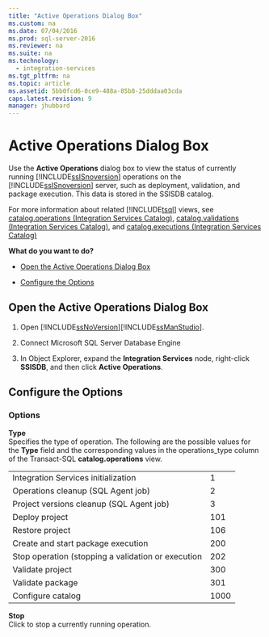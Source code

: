 ```yaml
---
title: "Active Operations Dialog Box"
ms.custom: na
ms.date: 07/04/2016
ms.prod: sql-server-2016
ms.reviewer: na
ms.suite: na
ms.technology: 
  - integration-services
ms.tgt_pltfrm: na
ms.topic: article
ms.assetid: 5bb0fcd6-0ce9-488a-85b8-25dddaa03cda
caps.latest.revision: 9
manager: jhubbard
---
```

# Active Operations Dialog Box
Use the **Active Operations** dialog box to view the status of currently running [!INCLUDE[ssISnoversion](../../Topics/TopicNameContainA/includes/ssISnoversion_md.md)] operations on the [!INCLUDE[ssISnoversion](../../Topics/TopicNameContainA/includes/ssISnoversion_md.md)] server, such as deployment, validation, and package execution. This data is stored in the SSISDB catalog.  
  
 For more information about related [!INCLUDE[tsql](../../Topics/TopicNameContainA/includes/tsql_md.md)] views, see [catalog.operations (Integration Services Catalog)](assetId:///9455c5b1-60ff-45fc-8599-cc3abbd6daf5), [catalog.validations (Integration Services Catalog)](assetId:///dbafe110-b480-48f3-b45f-31d71ca68f62), and [catalog.executions (Integration Services Catalog)](assetId:///879f13b0-331d-4dee-a079-edfaca11ae5b)  
  
 **What do you want to do?**  
  
-   [Open the Active Operations Dialog Box](../../Topics/TopicNameNotContainA/Active-Operations-Dialog-Box.md#open_dialog)  
  
-   [Configure the Options](#options)  
  
##  <a name="open_dialog"></a> Open the Active Operations Dialog Box  
  
1.  Open [!INCLUDE[ssNoVersion](../../Topics/TopicNameContainA/includes/ssNoVersion_md.md)][!INCLUDE[ssManStudio](../../Topics/TopicNameContainA/includes/ssManStudio_md.md)].  
  
2.  Connect Microsoft SQL Server Database Engine  
  
3.  In Object Explorer, expand the **Integration Services** node, right-click **SSISDB**, and then click **Active Operations**.  
  
## Configure the Options  
  
###  <a name="options"></a> Options  
 **Type**  
 Specifies the type of operation. The following are the possible values for the **Type** field and the corresponding values in the operations_type column of the Transact-SQL **catalog.operations** view.  
  
|||  
|-|-|  
|Integration Services initialization|1|  
|Operations cleanup (SQL Agent job)|2|  
|Project versions cleanup (SQL Agent job)|3|  
|Deploy project|101|  
|Restore project|106|  
|Create and start package execution|200|  
|Stop operation (stopping a validation or execution|202|  
|Validate project|300|  
|Validate package|301|  
|Configure catalog|1000|  
  
 **Stop**  
 Click to stop a currently running operation.